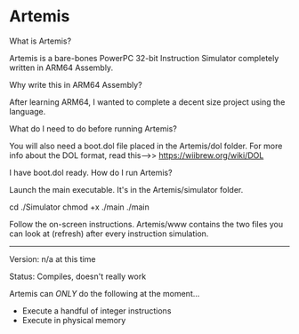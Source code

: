 # Artemis

What is Artemis?

Artemis is a bare-bones PowerPC 32-bit Instruction Simulator completely written in ARM64 Assembly.

Why write this in ARM64 Assembly?

After learning ARM64, I wanted to complete a decent size project using the language.

What do I need to do before running Artemis?

You will also need a boot.dol file placed in the Artemis/dol folder. For more info about the DOL format, read this-->> https://wiibrew.org/wiki/DOL

I have boot.dol ready. How do I run Artemis?

Launch the main executable. It's in the Artemis/simulator folder.

cd ./Simulator
chmod +x ./main
./main

Follow the on-screen instructions. Artemis/www contains the two files you can look at (refresh) after every instruction simulation.

-----

Version: n/a at this time

Status: Compiles, doesn't really work

Artemis can *ONLY* do the following at the moment...
- Execute a handful of integer instructions
- Execute in physical memory
